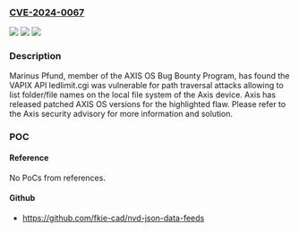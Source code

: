 ### [CVE-2024-0067](https://cve.mitre.org/cgi-bin/cvename.cgi?name=CVE-2024-0067)
![](https://img.shields.io/static/v1?label=Product&message=AXIS%20OS&color=blue)
![](https://img.shields.io/static/v1?label=Version&message=8.40%20-%2011.10%20&color=brightgreen)
![](https://img.shields.io/static/v1?label=Vulnerability&message=CWE-35%3A%20Path%20Traversal&color=brightgreen)

### Description

Marinus Pfund, member of the AXIS OS Bug Bounty Program, has found the VAPIX API ledlimit.cgi was vulnerable for path traversal attacks allowing to list folder/file names on the local file system of the Axis device. Axis has released patched AXIS OS versions for the highlighted flaw. Please refer to the Axis security advisory for more information and solution.

### POC

#### Reference
No PoCs from references.

#### Github
- https://github.com/fkie-cad/nvd-json-data-feeds

